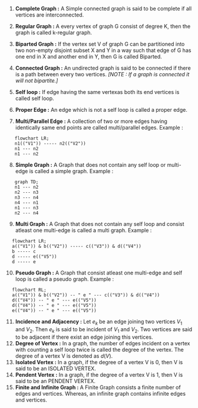 01. **Complete Graph :** A Simple connected graph is said to be complete if all vertices are interconnected.
02. **Regular Graph :** A every vertex of graph G consist of degree K, then the graph is called k-regular graph.
03. **Biparted Graph :** If the vertex set V of graph G can be partitioned into two non-empty disjoint subset X and Y in a way such that edge of G has one end in X and another end in Y, then G is called Biparted.
04. **Connected Graph :** An undirected graph is said to be connected if there is a path between every two vertices. 
_*[NOTE : If a graph is connected it will not bipartite.]*_

05. **Self loop :** If edge having the same vertexas both its end vertices is called self loop.
06. **Proper Edge :** An edge which is not a self loop is called a proper edge.
07. **Multi/Parallel Edge :** A collection of two or more edges having identically same end points are called multi/parallel edges. Example : 
  ```mermaid
     flowchart LR;
     n1(("V1")) ----- n2(("V2"))
     n1 --- n2
     n1 --- n2
  ```
   
08. **Simple Graph :** A Graph that does not contain any self loop or multi-edge is called  a simple graph. Example :
  ```mermaid
     graph TD;
     n1 --- n2
     n2 --- n3
     n3 --- n4
     n4 --- n1
     n1 --- n3
     n2 --- n4
  ```
   
09. **Multi Graph :** A Graph that does not contain any self loop and consist atleast one multi-edge is called a multi graph. Example :
  ```mermaid
    flowchart LR;
    a(("V1")) & b(("V2")) ----- c(("V3")) & d(("V4"))
    b ----- c
    d ----- e(("V5"))
    d ----- e
  ```
     
10. **Pseudo Graph :** A Graph that consist atleast one multi-edge and self loop is called a pseudo graph. Example :
  ```mermaid
    flowchart RL;
    a(("V1")) & b(("V2")) -- " e " --- c(("V3")) & d(("V4"))
    d(("V4")) -- " e " --- e(("V5"))
    d(("V4")) -- " e " --- e(("V5"))
    e(("V4")) -- " e " --- e(("V5"))
  ```
    
11. **Incidence and Adjacency :** Let $e_{k}$ be an edge joining two vertices $V_{1}$ and $V_{2}$. Then $e_{k}$ is said to be incident of $V_{1}$ and $V_{2}$. Two vertices are said to be adjacent if there exist an edge joining this vertices.
12. **Degree of Vertex :** In a graph, the number of edges incident on a vertex with counting a self loop twice is called the degree of the vertex. The degree of a vertex V is denoted as $d(V)$.
13. **Isolated Vertex :** In a graph, if the degree of a vertex V is 0, then V is said to be an ISOLATED VERTEX.
14. **Pendent Vertex :** In a graph, if the degree of a vertex V is 1, then V is said to be an PENDENT VERTEX.
15. **Finite and Infinite Graph :** A Finite Graph consists a finite number of edges and vertices. Whereas, an infinite graph contains infinite edges and vertices.

